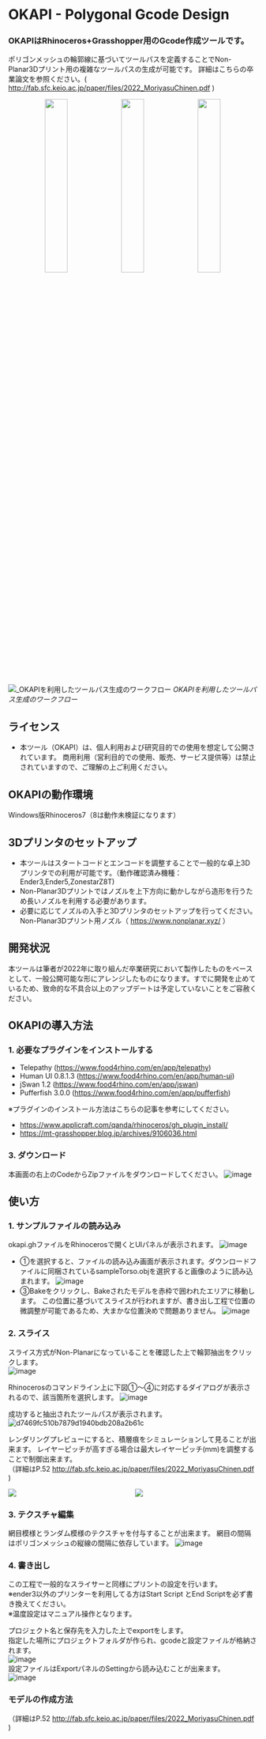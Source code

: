# OKAPI - Polygonal Gcode Design
### OKAPIはRhinoceros+Grasshopper用のGcode作成ツールです。  
ポリゴンメッシュの輪郭線に基づいてツールパスを定義することでNon-Planar3Dプリント用の複雑なツールパスの生成が可能です。
詳細はこちらの卒業論文を参照ください。( http://fab.sfc.keio.ac.jp/paper/files/2022_MoriyasuChinen.pdf )
<div align="center">
  <img src="https://github.com/user-attachments/assets/ec503611-b480-442c-af85-1c586d06177c" width="30%">
  <img src="https://github.com/user-attachments/assets/765811cb-c92b-4da8-bb61-defac346b9fe" width="30%">
  <img src="https://github.com/user-attachments/assets/d8c81162-db2b-4433-9e50-62b1759a58c5" width="30%">
</div>


![_OKAPIを利用したツールパス生成のワークフロー](https://github.com/user-attachments/assets/0a215ed9-8a13-47fe-ae22-9f6e75c6ad95)
_OKAPIを利用したツールパス生成のワークフロー_  



## ライセンス

- 本ツール（OKAPI）は、個人利用および研究目的での使用を想定して公開されています。 商用利用（営利目的での使用、販売、サービス提供等）は禁止 されていますので、ご理解の上ご利用ください。

## OKAPIの動作環境
Windows版Rhinoceros7（8は動作未検証になります）

## 3Dプリンタのセットアップ
- 本ツールはスタートコードとエンコードを調整することで一般的な卓上3Dプリンタでの利用が可能です。（動作確認済み機種：Ender3,Ender5,ZonestarZ8T)
- Non-Planar3Dプリントではノズルを上下方向に動かしながら造形を行うため長いノズルを利用する必要があります。
-  必要に応じてノズルの入手と3Dプリンタのセットアップを行ってください。Non-Planar3Dプリント用ノズル（ https://www.nonplanar.xyz/ ）

## 開発状況
本ツールは筆者が2022年に取り組んだ卒業研究において製作したものをベースとして、一般公開可能な形にアレンジしたものになります。すでに開発を止めているため、致命的な不具合以上のアップデートは予定していないことをご容赦ください。


## OKAPIの導入方法

### 1. 必要なプラグインをインストールする
- Telepathy (https://www.food4rhino.com/en/app/telepathy)
- Human UI 0.8.1.3 (https://www.food4rhino.com/en/app/human-ui)
- jSwan 1.2  (https://www.food4rhino.com/en/app/jswan)
- Pufferfish 3.0.0 (https://www.food4rhino.com/en/app/pufferfish)

※プラグインのインストール方法はこちらの記事を参考にしてください。
- https://www.applicraft.com/qanda/rhinoceros/gh_plugin_install/
- https://mt-grasshopper.blog.jp/archives/9106036.html

### 3. ダウンロード
本画面の右上のCodeからZipファイルをダウンロードしてください。
![image](https://github.com/user-attachments/assets/6cdb8e41-7abf-41a0-9945-d5a7441deb42)



## 使い方

### 1. サンプルファイルの読み込み
okapi.ghファイルをRhinocerosで開くとUIパネルが表示されます。
![image](https://github.com/user-attachments/assets/7971b15d-efb7-48b9-95fc-21c52e4551da)
- ①を選択すると、ファイルの読み込み画面が表示されます。ダウンロードファイルに同梱されているsampleTorso.objを選択すると画像のように読み込まれます。
![image](https://github.com/user-attachments/assets/4a426ba6-b847-4c02-bc0d-0b25a3ccc536)
- ③Bakeをクリックし、Bakeされたモデルを赤枠で囲われたエリアに移動します。
  この位置に基づいてスライスが行われますが、書き出し工程で位置の微調整が可能であるため、大まかな位置決めで問題ありません。
![image](https://github.com/user-attachments/assets/3729797f-af46-4e69-86ef-a07d6ac29db3)

### 2. スライス
スライス方式がNon-Planarになっていることを確認した上で輪郭抽出をクリックします。  
![image](https://github.com/user-attachments/assets/b2031c53-6cb6-4c91-bc2d-d70c7c06a42b)  
  

Rhinocerosのコマンドライン上に下図①～④に対応するダイアログが表示されるので、該当箇所を選択します。
![image](https://github.com/user-attachments/assets/e2ef85ea-1bb2-4668-961f-80c01322c9d4)

成功すると抽出されたツールパスが表示されます。
![d7469fc510b7879d1940bdb208a2b61c](https://github.com/user-attachments/assets/1885035b-10e5-4af3-aa8c-8da1977e568f)

レンダリングプレビューにすると、積層痕をシミュレーションして見ることが出来ます。
レイヤーピッチが高すぎる場合は最大レイヤーピッチ(mm)を調整することで制御出来ます。  
（詳細はP.52 http://fab.sfc.keio.ac.jp/paper/files/2022_MoriyasuChinen.pdf )
<div style="display: flex; justify-content: center; gap: 10px;">
  <img src="https://github.com/user-attachments/assets/67944c3b-faae-419d-88e5-7920c819c60e"  style="max-width: 100%; height: auto; flex: 1;">
  <img src="https://github.com/user-attachments/assets/7b36cf08-780b-4e4b-8202-c995e4a9a472"  style="max-width: 100%; height: auto; flex: 1;">
</div>

### 3. テクスチャ編集
網目模様とランダム模様のテクスチャを付与することが出来ます。
網目の間隔はポリゴンメッシュの縦線の間隔に依存しています。
![image](https://github.com/user-attachments/assets/b5e53eeb-b659-462e-81ba-4c07f747db59)

### 4. 書き出し
この工程で一般的なスライサーと同様にプリントの設定を行います。  
※ender3以外のプリンターを利用してる方はStart Script とEnd Scriptを必ず書き換えてください。  
※温度設定はマニュアル操作となります。

プロジェクト名と保存先を入力した上でexportをします。  
指定した場所にプロジェクトフォルダが作られ、gcodeと設定ファイルが格納されます。  
![image](https://github.com/user-attachments/assets/645fd214-6ea5-4e5b-9a07-25da3c6ebd03)  
設定ファイルはExportパネルのSettingから読み込むことが出来ます。  
![image](https://github.com/user-attachments/assets/e889a2aa-415e-4489-b84f-976798919ab0)  


### モデルの作成方法
（詳細はP.52 http://fab.sfc.keio.ac.jp/paper/files/2022_MoriyasuChinen.pdf )

